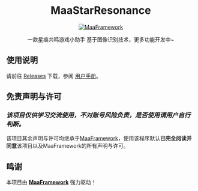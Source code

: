 <!-- markdownlint-disable MD033 MD041 -->

<div align="center">

# MaaStarResonance

[![MaaFramework](https://img.shields.io/badge/Powered_by-MaaFramework-blue?logo=github)](https://github.com/MaaXYZ/MaaFramework)

一款星痕共鸣游戏小助手
基于图像识别技术，更多功能开发中~

</div>

## 使用说明

请前往 [Releases](https://github.com/TScci/MaaStarResonance/releases) 下载，参阅 [用户手册](https://github.com/TScci/MaaStarResonance/tree/main/docs/zh_cn)。

## 免责声明与许可

### *该项目仅供学习交流使用，不对账号风险负责，是否使用请用户自行判断。*

该项目其余声明与许可均继承于[MaaFramework](https://github.com/MaaXYZ/MaaFramework)，使用该程序默认**已完全阅读并同意**该项目以及MaaFramework的所有声明与许可。

## 鸣谢

本项目由 **[MaaFramework](https://github.com/MaaXYZ/MaaFramework)** 强力驱动！

